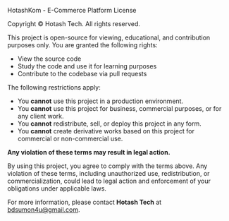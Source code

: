 HotashKom - E-Commerce Platform License

Copyright © Hotash Tech. All rights reserved.

This project is open-source for viewing, educational, and contribution purposes only. You are granted the following rights:
- View the source code
- Study the code and use it for learning purposes
- Contribute to the codebase via pull requests

The following restrictions apply:
- You **cannot** use this project in a production environment.
- You **cannot** use this project for business, commercial purposes, or for any client work.
- You **cannot** redistribute, sell, or deploy this project in any form.
- You **cannot** create derivative works based on this project for commercial or non-commercial use.

**Any violation of these terms may result in legal action.**

By using this project, you agree to comply with the terms above. Any violation of these terms, including unauthorized use, redistribution, or commercialization, could lead to legal action and enforcement of your obligations under applicable laws.

For more information, please contact **Hotash Tech** at [bdsumon4u@gmail.com](mailto:bdsumon4u@gmail.com).